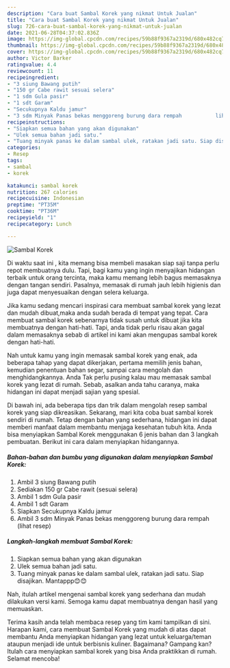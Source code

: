 ```yaml
---
description: "Cara buat Sambal Korek yang nikmat Untuk Jualan"
title: "Cara buat Sambal Korek yang nikmat Untuk Jualan"
slug: 726-cara-buat-sambal-korek-yang-nikmat-untuk-jualan
date: 2021-06-28T04:37:02.836Z
image: https://img-global.cpcdn.com/recipes/59b88f9367a2319d/680x482cq70/sambal-korek-foto-resep-utama.jpg
thumbnail: https://img-global.cpcdn.com/recipes/59b88f9367a2319d/680x482cq70/sambal-korek-foto-resep-utama.jpg
cover: https://img-global.cpcdn.com/recipes/59b88f9367a2319d/680x482cq70/sambal-korek-foto-resep-utama.jpg
author: Victor Barker
ratingvalue: 4.4
reviewcount: 11
recipeingredient:
- "3 siung Bawang putih"
- "150 gr Cabe rawit sesuai selera"
- "1 sdm Gula pasir"
- "1 sdt Garam"
- "Secukupnya Kaldu jamur"
- "3 sdm Minyak Panas bekas menggoreng burung dara rempah           lihat resep"
recipeinstructions:
- "Siapkan semua bahan yang akan digunakan"
- "Ulek semua bahan jadi satu."
- "Tuang minyak panas ke dalam sambal ulek, ratakan jadi satu. Siap disajikan. Mantappp😊😊"
categories:
- Resep
tags:
- sambal
- korek

katakunci: sambal korek 
nutrition: 267 calories
recipecuisine: Indonesian
preptime: "PT35M"
cooktime: "PT36M"
recipeyield: "1"
recipecategory: Lunch

---
```



![Sambal Korek](https://img-global.cpcdn.com/recipes/59b88f9367a2319d/680x482cq70/sambal-korek-foto-resep-utama.jpg)

Di waktu  saat ini , kita memang bisa membeli masakan siap saji tanpa perlu repot membuatnya dulu. Tapi, bagi kamu yang ingin menyajikan hidangan terbaik untuk orang tercinta, maka kamu memang lebih bagus memasaknya dengan tangan sendiri. Pasalnya, memasak di rumah jauh lebih higienis dan juga dapat menyesuaikan dengan selera keluarga.

Jika kamu sedang mencari inspirasi cara membuat sambal korek yang lezat dan mudah dibuat,maka anda sudah berada di tempat yang tepat. Cara membuat sambal korek  sebenarnya tidak susah untuk dibuat jika kita membuatnya dengan hati-hati. Tapi, anda tidak perlu risau akan gagal dalam memasaknya 
sebab di artikel ini kami akan mengupas sambal korek dengan hati-hati.  



Nah untuk kamu yang ingin memasak sambal korek yang enak, ada beberapa tahap yang dapat dikerjakan, pertama memilih jenis bahan, kemudian penentuan bahan segar, sampai cara mengolah dan menghidangkannya. Anda Tak perlu pusing kalau mau memasak sambal korek yang lezat di rumah. Sebab, asalkan anda  tahu caranya, maka hidangan ini dapat menjadi sajian yang spesial.

Di bawah ini, ada beberapa tips dan trik dalam mengolah resep sambal korek yang siap dikreasikan. Sekarang, mari kita coba buat sambal korek sendiri di rumah. Tetap dengan bahan yang sederhana, hidangan ini dapat memberi manfaat dalam membantu menjaga kesehatan tubuh kita. Anda bisa menyiapkan Sambal Korek menggunakan 6 jenis bahan dan 3 langkah pembuatan. Berikut ini cara dalam menyiapkan hidangannya.

<!--inarticleads1-->

##### Bahan-bahan dan bumbu yang digunakan dalam menyiapkan Sambal Korek:

1. Ambil 3 siung Bawang putih
1. Sediakan 150 gr Cabe rawit (sesuai selera)
1. Ambil 1 sdm Gula pasir
1. Ambil 1 sdt Garam
1. Siapkan Secukupnya Kaldu jamur
1. Ambil 3 sdm Minyak Panas bekas menggoreng burung dara rempah           (lihat resep)




<!--inarticleads2-->

##### Langkah-langkah membuat Sambal Korek:

1. Siapkan semua bahan yang akan digunakan
1. Ulek semua bahan jadi satu.
1. Tuang minyak panas ke dalam sambal ulek, ratakan jadi satu. Siap disajikan. Mantappp😊😊




Nah, itulah artikel mengenai  sambal korek  yang sederhana dan mudah dilakukan versi kami. Semoga kamu dapat membuatnya dengan hasil yang memuaskan. 

Terima kasih anda telah membaca resep yang tim kami tampilkan di sini. Harapan kami, cara membuat  Sambal Korek yang mudah di atas dapat membantu Anda menyiapkan hidangan yang lezat untuk keluarga/teman ataupun menjadi ide untuk berbisnis kuliner. Bagaimana? Gampang kan? Itulah cara menyiapkan sambal korek yang bisa Anda praktikkan di rumah. Selamat mencoba!

